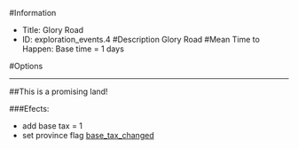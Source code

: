 #Information
 - Title: Glory Road
 - ID: exploration_events.4
#Description
Glory Road
#Mean Time to Happen:
Base time = 1 days

#Options

___
##This is a promising land!

###Efects:<ul><li>add base tax = 1</li><li>set province flag [base_tax_changed](../flags/base_tax_changed.md)</li></ul>
